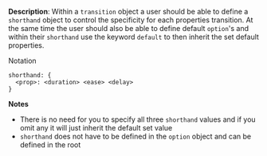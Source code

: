 __Description__: Within a `transition` object a user should be able to define a `shorthand` object to control the specificity for each properties transition. At the same time the user should also be able to define default `option`'s and within their `shorthand` use the keyword `default` to then inherit the set default properties.

Notation
```
shorthand: {
  <prop>: <duration> <ease> <delay>
}
```

__Notes__

+ There is no need for you to specify all three `shorthand` values and if you omit any it will just inherit the default set value
+ `shorthand` does not have to be defined in the `option` object and can be defined in the root
